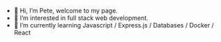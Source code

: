 - 👋 Hi, I’m Pete, welcome to my page.
- 👀 I’m interested in full stack web development.
- 🌱 I’m currently learning Javascript / Express.js / Databases / Docker / React



<!---
Pilks-pixel/Pilks-pixel is a ✨ special ✨ repository because its `README.md` (this file) appears on your GitHub profile.
You can click the Preview link to take a look at your changes.
--->
